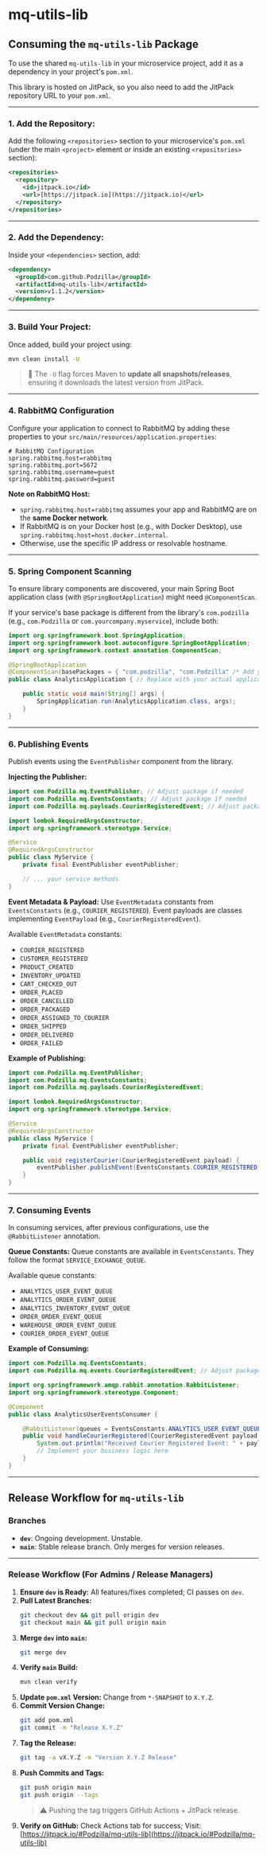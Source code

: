 # mq-utils-lib

## Consuming the `mq-utils-lib` Package

To use the shared `mq-utils-lib` in your microservice project, add it as a dependency in your project's `pom.xml`.

This library is hosted on JitPack, so you also need to add the JitPack repository URL to your `pom.xml`.

---

### 1. **Add the Repository:**

Add the following `<repositories>` section to your microservice's `pom.xml` (under the main `<project>` element or inside an existing `<repositories>` section):

```xml
<repositories>
  <repository>
    <id>jitpack.io</id>
    <url>[https://jitpack.io](https://jitpack.io)</url>
  </repository>
</repositories>
```
---

### 2. **Add the Dependency:**

Inside your `<dependencies>` section, add:

```xml
<dependency>
  <groupId>com.github.Podzilla</groupId>
  <artifactId>mq-utils-lib</artifactId>
  <version>v1.1.2</version>
</dependency>
```
---

### 3. **Build Your Project:**

Once added, build your project using:

```bash
mvn clean install -U
```

> 🧠 The `-U` flag forces Maven to **update all snapshots/releases**, ensuring it downloads the latest version from JitPack.

---

### 4. **RabbitMQ Configuration**

Configure your application to connect to RabbitMQ by adding these properties to your `src/main/resources/application.properties`:

```properties
# RabbitMQ Configuration
spring.rabbitmq.host=rabbitmq
spring.rabbitmq.port=5672
spring.rabbitmq.username=guest
spring.rabbitmq.password=guest
```

**Note on RabbitMQ Host:**
* `spring.rabbitmq.host=rabbitmq` assumes your app and RabbitMQ are on the **same Docker network**.
* If RabbitMQ is on your Docker host (e.g., with Docker Desktop), use `spring.rabbitmq.host=host.docker.internal`.
* Otherwise, use the specific IP address or resolvable hostname.

---

### 5. **Spring Component Scanning**

To ensure library components are discovered, your main Spring Boot application class (with `@SpringBootApplication`) might need `@ComponentScan`.

If your service's base package is different from the library's `com.podzilla` (e.g., `com.Podzilla` or `com.yourcompany.myservice`), include both:

```java
import org.springframework.boot.SpringApplication;
import org.springframework.boot.autoconfigure.SpringBootApplication;
import org.springframework.context.annotation.ComponentScan;

@SpringBootApplication
@ComponentScan(basePackages = { "com.podzilla", "com.Podzilla" /* Add your service's base package here if different */ })
public class AnalyticsApplication { // Replace with your actual application class name

    public static void main(String[] args) {
        SpringApplication.run(AnalyticsApplication.class, args);
    }
}
```

---

### 6. **Publishing Events**

Publish events using the `EventPublisher` component from the library.

**Injecting the Publisher:**

```java
import com.Podzilla.mq.EventPublisher; // Adjust package if needed
import com.Podzilla.mq.EventsConstants; // Adjust package if needed
import com.Podzilla.mq.payloads.CourierRegisteredEvent; // Adjust package if needed

import lombok.RequiredArgsConstructor;
import org.springframework.stereotype.Service;

@Service
@RequiredArgsConstructor
public class MyService {
    private final EventPublisher eventPublisher;

    // ... your service methods
}
```

**Event Metadata & Payload:**
Use `EventMetadata` constants from `EventsConstants` (e.g., `COURIER_REGISTERED`). Event payloads are classes implementing `EventPayload` (e.g., `CourierRegisteredEvent`).

Available `EventMetadata` constants:
* `COURIER_REGISTERED`
* `CUSTOMER_REGISTERED`
* `PRODUCT_CREATED`
* `INVENTORY_UPDATED`
* `CART_CHECKED_OUT`
* `ORDER_PLACED`
* `ORDER_CANCELLED`
* `ORDER_PACKAGED`
* `ORDER_ASSIGNED_TO_COURIER`
* `ORDER_SHIPPED`
* `ORDER_DELIVERED`
* `ORDER_FAILED`

**Example of Publishing:**

```java
import com.Podzilla.mq.EventPublisher;
import com.Podzilla.mq.EventsConstants;
import com.Podzilla.mq.payloads.CourierRegisteredEvent;

import lombok.RequiredArgsConstructor;
import org.springframework.stereotype.Service;

@Service
@RequiredArgsConstructor
public class MyService {
    private final EventPublisher eventPublisher;

    public void registerCourier(CourierRegisteredEvent payload) {
        eventPublisher.publishEvent(EventsConstants.COURIER_REGISTERED, payload);
    }
}
```

---

### 7. **Consuming Events**

In consuming services, after previous configurations, use the `@RabbitListener` annotation.

**Queue Constants:**
Queue constants are available in `EventsConstants`. They follow the format `SERVICE_EXCHANGE_QUEUE`.

Available queue constants:
* `ANALYTICS_USER_EVENT_QUEUE`
* `ANALYTICS_ORDER_EVENT_QUEUE`
* `ANALYTICS_INVENTORY_EVENT_QUEUE`
* `ORDER_ORDER_EVENT_QUEUE`
* `WAREHOUSE_ORDER_EVENT_QUEUE`
* `COURIER_ORDER_EVENT_QUEUE`

**Example of Consuming:**

```java
import com.Podzilla.mq.EventsConstants;
import com.Podzilla.mq.events.CourierRegisteredEvent; // Adjust package if needed

import org.springframework.amqp.rabbit.annotation.RabbitListener;
import org.springframework.stereotype.Component;

@Component
public class AnalyticsUserEventsConsumer {

    @RabbitListener(queues = EventsConstants.ANALYTICS_USER_EVENT_QUEUE)
    public void handleCourierRegistered(CourierRegisteredEvent payload) {
        System.out.println("Received Courier Registered Event: " + payload);
        // Implement your business logic here
    }
}
```

---

## Release Workflow for `mq-utils-lib`

### Branches

* **`dev`**: Ongoing development. Unstable.
* **`main`**: Stable release branch. Only merges for version releases.

---

### Release Workflow (For Admins / Release Managers)

1.  **Ensure `dev` is Ready:** All features/fixes completed; CI passes on `dev`.
2.  **Pull Latest Branches:**
    ```bash
    git checkout dev && git pull origin dev
    git checkout main && git pull origin main
    ```
3.  **Merge `dev` into `main`:**
    ```bash
    git merge dev
    ```
4.  **Verify `main` Build:**
    ```bash
    mvn clean verify
    ```
5.  **Update `pom.xml` Version:** Change from `*-SNAPSHOT` to `X.Y.Z`.
6.  **Commit Version Change:**
    ```bash
    git add pom.xml
    git commit -m "Release X.Y.Z"
    ```
7.  **Tag the Release:**
    ```bash
    git tag -a vX.Y.Z -m "Version X.Y.Z Release"
    ```
8.  **Push Commits and Tags:**
    ```bash
    git push origin main
    git push origin --tags
    ```
    > ⚠️ Pushing the tag triggers GitHub Actions + JitPack release.
9.  **Verify on GitHub:** Check Actions tab for success; Visit: [https://jitpack.io/#Podzilla/mq-utils-lib](https://jitpack.io/#Podzilla/mq-utils-lib)
